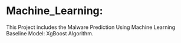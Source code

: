 # Machine_Learning:
This Project includes the Malware Prediction Using Machine Learning Baseline Model: XgBoost Algorithm.
